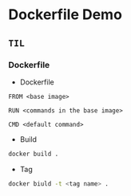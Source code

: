 # Dockerfile Demo

## `TIL`

### Dockerfile

-   Dockerfile

```docker
FROM <base image>

RUN <commands in the base image>

CMD <default command>
```

-   Build

```bash
docker build .
```

-   Tag

```bash
docker biuld -t <tag name> .
```
